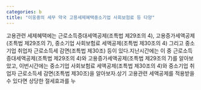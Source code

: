 ```yaml
---
categories: b
title: "이웅중의 세무 약국 고용세제혜택중소기업 사회보험료 등 다양"
---
```

고용관련 세제혜택에는 근로소득증대세액공제(조특법 제29조의 4), 고용증가세액공제(조특법 제29조의 7), 중소기업 사회보험료 세액공제(조특법 제30조의 4) 그리고 중소기업 취업자 근로소득세 감면(조특법 제30조) 등이 있다.지난시간에는 이 중 근로소득증대세액공제(조특법 제29조의 4)와 고용증가세액공제(조특법 제29조의 7)를 알아보았고, 이번시간에는 중소기업 사회보험료 세액공제(조특법 제30조의 4)와 중소기업 취업자 근로소득세 감면(조특법 제30조)을 알아보자.상기 고용관련 세액공제를 적용받을 수 있다면 상당한 절세효과를 누